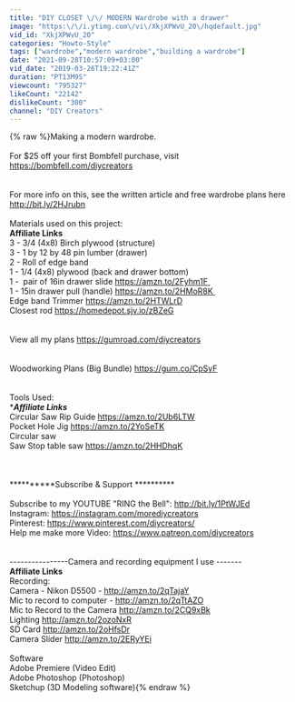 ```yaml
---
title: "DIY CLOSET \/\/ MODERN Wardrobe with a drawer"
image: "https:\/\/i.ytimg.com\/vi\/XkjXPWvU_20\/hqdefault.jpg"
vid_id: "XkjXPWvU_20"
categories: "Howto-Style"
tags: ["wardrobe","modern wardrobe","building a wardrobe"]
date: "2021-09-28T10:57:09+03:00"
vid_date: "2019-03-26T19:22:41Z"
duration: "PT13M9S"
viewcount: "795327"
likeCount: "22142"
dislikeCount: "300"
channel: "DIY Creators"
---
```

{% raw %}Making a modern wardrobe. <br /> <br />For $25 off your first Bombfell purchase, visit <a rel="nofollow" target="blank" href="https://bombfell.com/diycreators">https://bombfell.com/diycreators</a><br /><br /><br />For more info on this, see the written article and free wardrobe plans here <a rel="nofollow" target="blank" href="http://bit.ly/2HJrubn">http://bit.ly/2HJrubn</a> <br /><br />Materials used on this project:<br />******Affiliate Links******<br />3 - 3/4 (4x8) Birch plywood (structure)<br />3 - 1 by 12 by 48 pin lumber (drawer)<br />2 - Roll of edge band<br />1 - 1/4 (4x8) plywood (back and drawer bottom)<br />1 -  pair of 16in drawer slide <a rel="nofollow" target="blank" href="https://amzn.to/2Fyhm1F ">https://amzn.to/2Fyhm1F </a><br />1 - 15in drawer pull (handle) <a rel="nofollow" target="blank" href="https://amzn.to/2HMoR8K ">https://amzn.to/2HMoR8K </a><br />Edge band Trimmer <a rel="nofollow" target="blank" href="https://amzn.to/2HTWLrD">https://amzn.to/2HTWLrD</a><br />Closest rod <a rel="nofollow" target="blank" href="https://homedepot.sjv.io/zBZeG">https://homedepot.sjv.io/zBZeG</a><br /><br /><br />View all my plans <a rel="nofollow" target="blank" href="https://gumroad.com/diycreators">https://gumroad.com/diycreators</a><br /><br /><br />Woodworking Plans (Big Bundle) <a rel="nofollow" target="blank" href="https://gum.co/CpSyF">https://gum.co/CpSyF</a><br /><br /><br />Tools Used:<br />******Affiliate Links*****<br />Circular Saw Rip Guide <a rel="nofollow" target="blank" href="https://amzn.to/2Ub6LTW">https://amzn.to/2Ub6LTW</a><br />Pocket Hole Jig <a rel="nofollow" target="blank" href="https://amzn.to/2YoSeTK">https://amzn.to/2YoSeTK</a><br />Circular saw<br />Saw Stop table saw <a rel="nofollow" target="blank" href="https://amzn.to/2HHDhqK">https://amzn.to/2HHDhqK</a><br /><br /><br /><br />**********Subscribe &amp; Support **********<br /><br />Subscribe to my YOUTUBE &quot;RING the Bell&quot;: <a rel="nofollow" target="blank" href="http://bit.ly/1PtWJEd">http://bit.ly/1PtWJEd</a><br />Instagram:   <a rel="nofollow" target="blank" href="https://instagram.com/morediycreators">https://instagram.com/morediycreators</a> <br />Pinterest:     <a rel="nofollow" target="blank" href="https://www.pinterest.com/diycreators/">https://www.pinterest.com/diycreators/</a><br />Help me make more Video: <a rel="nofollow" target="blank" href="https://www.patreon.com/diycreators">https://www.patreon.com/diycreators</a><br /><br /><br />----------------Camera and recording equipment I use -------<br />******Affiliate Links******<br />Recording: <br />Camera - Nikon D5500 -  <a rel="nofollow" target="blank" href="http://amzn.to/2qTajaY">http://amzn.to/2qTajaY</a><br />Mic to record to computer - <a rel="nofollow" target="blank" href="http://amzn.to/2qTtAZO">http://amzn.to/2qTtAZO</a><br />Mic to Record to the Camera <a rel="nofollow" target="blank" href="http://amzn.to/2CQ9xBk">http://amzn.to/2CQ9xBk</a><br />Lighting <a rel="nofollow" target="blank" href="http://amzn.to/2ozoNxR">http://amzn.to/2ozoNxR</a> <br />SD Card <a rel="nofollow" target="blank" href="http://amzn.to/2oHfsDr">http://amzn.to/2oHfsDr</a> <br />Camera Slider <a rel="nofollow" target="blank" href="http://amzn.to/2ERyYEi">http://amzn.to/2ERyYEi</a> <br /><br />Software<br />Adobe Premiere (Video Edit) <br />Adobe Photoshop (Photoshop)  <br />Sketchup (3D Modeling software){% endraw %}
